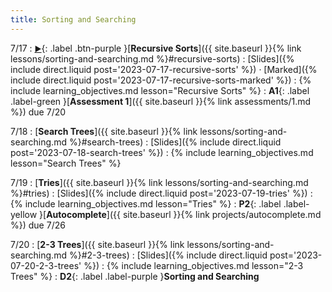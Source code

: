 ```yaml
---
title: Sorting and Searching
---
```


7/17
: [**<small>▶</small>**](https://podcast.ucsd.edu/watch/s123/dsc30_a00/5){: .label .btn-purple }[**Recursive Sorts**]({{ site.baseurl }}{% link lessons/sorting-and-searching.md %}#recursive-sorts)
  : [Slides]({% include direct.liquid post='2023-07-17-recursive-sorts' %}) &middot;
    [Marked]({% include direct.liquid post='2023-07-17-recursive-sorts-marked' %})
: {% include learning_objectives.md lesson="Recursive Sorts" %}
: **A1**{: .label .label-green }[**Assessment 1**]({{ site.baseurl }}{% link assessments/1.md %}) due 7/20

7/18
: [**Search Trees**]({{ site.baseurl }}{% link lessons/sorting-and-searching.md %}#search-trees)
  : [Slides]({% include direct.liquid post='2023-07-18-search-trees' %})
: {% include learning_objectives.md lesson="Search Trees" %}

7/19
: [**Tries**]({{ site.baseurl }}{% link lessons/sorting-and-searching.md %}#tries)
  : [Slides]({% include direct.liquid post='2023-07-19-tries' %})
: {% include learning_objectives.md lesson="Tries" %}
: **P2**{: .label .label-yellow }[**Autocomplete**]({{ site.baseurl }}{% link projects/autocomplete.md %}) due 7/26

7/20
: [**2-3 Trees**]({{ site.baseurl }}{% link lessons/sorting-and-searching.md %}#2-3-trees)
  : [Slides]({% include direct.liquid post='2023-07-20-2-3-trees' %})
: {% include learning_objectives.md lesson="2-3 Trees" %}
: **D2**{: .label .label-purple }**Sorting and Searching**
